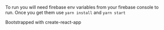 To run you will need firebase env variables from your firebase console to run. Once you get them use `yarn install` and `yarn start`

Bootstrapped with create-react-app
